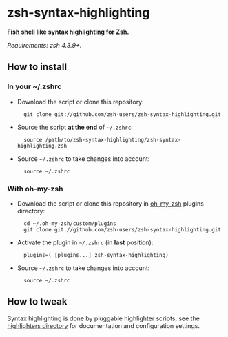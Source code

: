 zsh-syntax-highlighting
=======================

**[Fish shell](http://www.fishshell.com) like syntax highlighting for [Zsh](http://www.zsh.org).**

*Requirements: zsh 4.3.9+.*


How to install
--------------

### In your ~/.zshrc

* Download the script or clone this repository:

        git clone git://github.com/zsh-users/zsh-syntax-highlighting.git

* Source the script **at the end** of `~/.zshrc`:

        source /path/to/zsh-syntax-highlighting/zsh-syntax-highlighting.zsh

* Source `~/.zshrc`  to take changes into account:

        source ~/.zshrc


### With oh-my-zsh

* Download the script or clone this repository in [oh-my-zsh](http://github.com/robbyrussell/oh-my-zsh) plugins directory:

        cd ~/.oh-my-zsh/custom/plugins
        git clone git://github.com/zsh-users/zsh-syntax-highlighting.git

* Activate the plugin in `~/.zshrc` (in **last** position):

        plugins=( [plugins...] zsh-syntax-highlighting)

* Source `~/.zshrc`  to take changes into account:
    
        source ~/.zshrc


How to tweak
------------

Syntax highlighting is done by pluggable highlighter scripts, see the [highlighters directory](zsh-syntax-highlighting/tree/master/highlighters)
for documentation and configuration settings.
